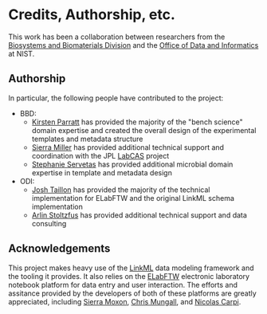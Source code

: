 # Credits, Authorship, etc.

This work has been a collaboration between researchers from the 
[Biosystems and Biomaterials Division](https://www.nist.gov/mml/bbd) and the
[Office of Data and Informatics](https://www.nist.gov/mml/odi) at NIST.

## Authorship

In particular, the following people have contributed to the project:

- BBD:
	- [Kirsten Parratt](https://www.nist.gov/people/kirsten-parratt) has provided the
      majority of the "bench science" domain expertise and created the overall design
	  of the experimental templates and metadata structure 
	- [Sierra Miller](https://www.nist.gov/people/sierra-miller) has provided additional
	  technical support and coordination with the JPL 
	  [LabCAS](https://edrn.nci.nih.gov/data-and-resources/informatics/labcas-cancer-biomarker-data-commons/training/labcas-general-overview/)
	  project
	- [Stephanie Servetas](https://www.nist.gov/people/stephanie-servetas) has provided
	  additional microbial domain expertise in template and metadata design
- ODI:
	- [Josh Taillon](https://www.nist.gov/people/joshua-taillon) has provided the
      majority of the technical implementation for ELabFTW and the original LinkML 
      schema implementation
	- [Arlin Stoltzfus](https://www.nist.gov/people/arlin-b-stoltzfus) has provided
	  additional technical support and data consulting 

## Acknowledgements

This project makes heavy use of the [LinkML](https://linkml.io/) data modeling framework
and the tooling it provides. It also relies on the [ELabFTW](https://elabftw.net)
electronic laboratory notebook platform for data entry and user interaction. The efforts
and assitance provided by the developers of both of these platforms are greatly
appreciated, including [Sierra Moxon](https://github.com/sierra-moxon),
[Chris Mungall](https://github.com/cmungall), and
[Nicolas Carpi](https://github.com/NicolasCARPi). 